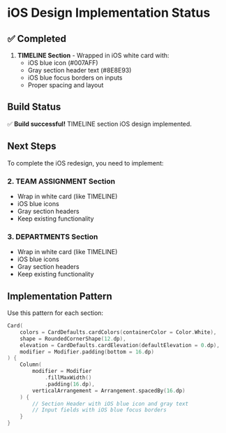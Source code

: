 # iOS Design Implementation Status

## ✅ Completed
1. **TIMELINE Section** - Wrapped in iOS white card with:
   - iOS blue icon (#007AFF)
   - Gray section header text (#8E8E93)
   - iOS blue focus borders on inputs
   - Proper spacing and layout

## Build Status
✅ **Build successful!** TIMELINE section iOS design implemented.

## Next Steps

To complete the iOS redesign, you need to implement:

### 2. TEAM ASSIGNMENT Section
- Wrap in white card (like TIMELINE)
- iOS blue icons
- Gray section headers
- Keep existing functionality

### 3. DEPARTMENTS Section  
- Wrap in white card (like TIMELINE)
- iOS blue icons
- Gray section headers
- Keep existing functionality

## Implementation Pattern

Use this pattern for each section:
```kotlin
Card(
    colors = CardDefaults.cardColors(containerColor = Color.White),
    shape = RoundedCornerShape(12.dp),
    elevation = CardDefaults.cardElevation(defaultElevation = 0.dp),
    modifier = Modifier.padding(bottom = 16.dp)
) {
    Column(
        modifier = Modifier
            .fillMaxWidth()
            .padding(16.dp),
        verticalArrangement = Arrangement.spacedBy(16.dp)
    ) {
        // Section Header with iOS blue icon and gray text
        // Input fields with iOS blue focus borders
    }
}
```



